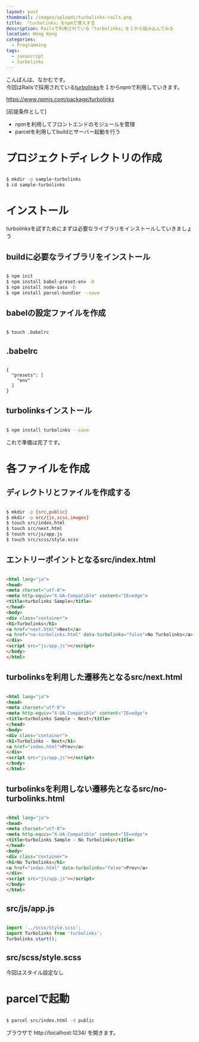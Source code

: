```yaml
---
layout: post
thumbnail: /images/uploads/turbolinks-rails.png
title: 「turbolinks」をnpmで導入する
description: Railsで利用されている「turbolinks」を１から組み込んでみる
location: Hong Kong
categories:
  - Programming
tags:
  - javascript
  - turbolinks
---
```

こんばんは、なかむです。  
今回はRailsで採用されている[turbolinks](https://github.com/turbolinks/turbolinks)を１からnpmで利用していきます。  

https://www.npmjs.com/package/turbolinks

[前提条件として]  

* npmを利用してフロントエンドのモジュールを管理
* parcelを利用してbuildとサーバー起動を行う


# プロジェクトディレクトリの作成

```bash

$ mkdir -p sample-turbolinks
$ cd sample-turbolinks

```

# インストール
turbolinksを試すためにまずは必要なライブラリをインストールしていきましょう

## buildに必要なライブラリをインストール
```bash

$ npm init
$ npm install babel-preset-env -D
$ npm install node-sass -D
$ npm install parcel-bundler --save

```

## babelの設定ファイルを作成
```bash

$ touch .babelrc

```
## .babelrc
```

{
  "presets": [
    "env"
  ]
}

```

## turbolinksインストール

```bash

$ npm install turbolinks --save

```

これで準備は完了です。


# 各ファイルを作成
## ディレクトリとファイルを作成する
```bash

$ mkdir -p {src,public}
$ mkdir -p src/{js,scss,images}
$ touch src/index.html
$ touch src/next.html
$ touch src/js/app.js
$ touch src/scss/style.scss

```

## エントリーポイントとなるsrc/index.html
```html

<html lang="ja">
<head>
<meta charset="utf-8">
<meta http-equiv="X-UA-Compatible" content="IE=edge">
<title>turbolinks Sample</title>
</head>
<body>
<div class="container">
<h1>Turbolinks</h1>
<a href="next.html">Next</a>
<a href="no-turbolinks.html" data-turbolinks="false">No Turbolinks</a>
</div>
<script src="js/app.js"></script>
</body>
</html>

```

## turbolinksを利用した遷移先となるsrc/next.html
```html

<html lang="ja">
<head>
<meta charset="utf-8">
<meta http-equiv="X-UA-Compatible" content="IE=edge">
<title>turbolinks Sample - Next</title>
</head>
<body>
<div class="container">
<h1>Turbolinks - Next</h1>
<a href="index.html">Prev</a>
</div>
<script src="js/app.js"></script>
</body>
</html>

```


## turbolinksを利用しない遷移先となるsrc/no-turbolinks.html
```html

<html lang="ja">
<head>
<meta charset="utf-8">
<meta http-equiv="X-UA-Compatible" content="IE=edge">
<title>turbolinks Sample - No Turbolinks</title>
</head>
<body>
<div class="container">
<h1>No Turbolinks</h1>
<a href="index.html" data-turbolinks="false">Prev</a>
</div>
<script src="js/app.js"></script>
</body>
</html>

```

## src/js/app.js
```javascript

import '../scss/style.scss';
import Turbolinks from 'turbolinks';
Turbolinks.start();

```

## src/scss/style.scss
今回はスタイル設定なし


# parcelで起動
```bash

$ parcel src/index.html -d public

```
ブラウザで http://localhost:1234/ を開きます。
